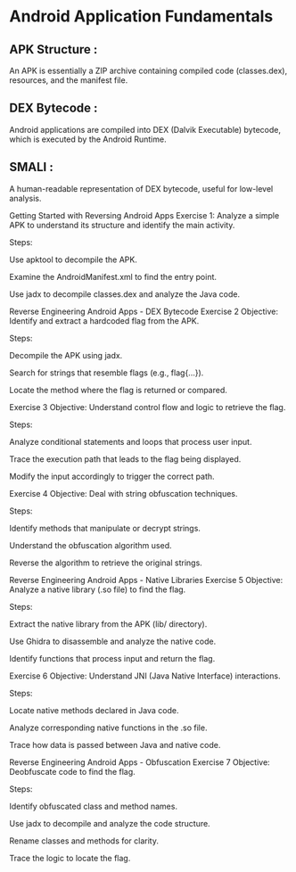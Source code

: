 # Android Application Fundamentals

## APK Structure : 

An APK is essentially a ZIP archive containing compiled code (classes.dex), resources, and the manifest file.

## DEX Bytecode : 

Android applications are compiled into DEX (Dalvik Executable) bytecode, which is executed by the Android Runtime.

## SMALI : 

A human-readable representation of DEX bytecode, useful for low-level analysis.

Getting Started with Reversing Android Apps
Exercise 1: Analyze a simple APK to understand its structure and identify the main activity.

Steps:

Use apktool to decompile the APK.

Examine the AndroidManifest.xml to find the entry point.

Use jadx to decompile classes.dex and analyze the Java code.

Reverse Engineering Android Apps - DEX Bytecode
Exercise 2
Objective: Identify and extract a hardcoded flag from the APK.

Steps:

Decompile the APK using jadx.

Search for strings that resemble flags (e.g., flag{...}).

Locate the method where the flag is returned or compared.

Exercise 3
Objective: Understand control flow and logic to retrieve the flag.

Steps:

Analyze conditional statements and loops that process user input.

Trace the execution path that leads to the flag being displayed.

Modify the input accordingly to trigger the correct path.

Exercise 4
Objective: Deal with string obfuscation techniques.

Steps:

Identify methods that manipulate or decrypt strings.

Understand the obfuscation algorithm used.

Reverse the algorithm to retrieve the original strings.

Reverse Engineering Android Apps - Native Libraries
Exercise 5
Objective: Analyze a native library (.so file) to find the flag.

Steps:

Extract the native library from the APK (lib/ directory).

Use Ghidra to disassemble and analyze the native code.

Identify functions that process input and return the flag.

Exercise 6
Objective: Understand JNI (Java Native Interface) interactions.

Steps:

Locate native methods declared in Java code.

Analyze corresponding native functions in the .so file.

Trace how data is passed between Java and native code.

Reverse Engineering Android Apps - Obfuscation
Exercise 7
Objective: Deobfuscate code to find the flag.

Steps:

Identify obfuscated class and method names.

Use jadx to decompile and analyze the code structure.

Rename classes and methods for clarity.

Trace the logic to locate the flag.
